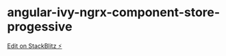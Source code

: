 # angular-ivy-ngrx-component-store-progessive

[Edit on StackBlitz ⚡️](https://stackblitz.com/edit/angular-ivy-gncqvv)